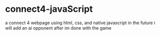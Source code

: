 # connect4-javaScript
a connect 4 webpage using html, css, and native javascript 
in the future i will add an ai opponent after im done with the game
